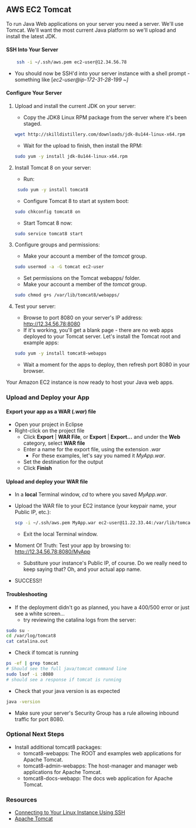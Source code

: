 ## AWS EC2 Tomcat
To run Java Web applications on your server you need a server.  We'll use Tomcat.  We'll want the most current Java platform so we'll upload and install the latest JDK.

#### SSH Into Your Server
```bash
    ssh -i ~/.ssh/aws.pem ec2-user@12.34.56.78
```

* You should now be SSH'd into your server instance with a shell prompt - something like [_ec2-user@ip-172-31-28-199 ~]_

#### Configure Your Server
1. Upload and install the current JDK on your server:
    * Copy the JDK8 Linux RPM package from the server where it's been staged.
    ```bash
    wget http://skilldistillery.com/downloads/jdk-8u144-linux-x64.rpm
    ```

    * Wait for the upload to finish, then install the RPM:
    ```bash
    sudo yum -y install jdk-8u144-linux-x64.rpm
    ```

2. Install Tomcat 8 on your server:
    * Run:
    ```bash
     sudo yum -y install tomcat8
   ```
    * Configure Tomcat 8 to start at system boot:
    ```bash
    sudo chkconfig tomcat8 on
    ```
    * Start Tomcat 8 now:
    ```bash
    sudo service tomcat8 start
    ```

3. Configure groups and permissions:
    * Make your account a member of the _tomcat_ group.
    ```bash
    sudo usermod -a -G tomcat ec2-user
    ```
    * Set permissions on the Tomcat webapps/ folder.
    * Make your account a member of the _tomcat_ group.
    ```bash
    sudo chmod g+s /var/lib/tomcat8/webapps/
    ```

4. Test your server:
   * Browse to port 8080 on your server's IP address: http://12.34.56.78:8080
   * If it's working, you'll get a blank page - there are no web apps deployed to your Tomcat server.  Let's install the Tomcat root and example apps:
    ```bash
    sudo yum -y install tomcat8-webapps
    ```
   * Wait a moment for the apps to deploy, then refresh port 8080 in your browser.

Your Amazon EC2 instance is now ready to host your Java web apps.

### Upload and Deploy your App
#### Export your app as a WAR (_.war_) file
* Open your project in Eclipse
* Right-click on the project file
    * Click **Export** | **WAR File**, or **Export** | **Export...** and under the **Web** category, select **WAR file**
    * Enter a name for the export file, using the extension *_.war_*
       *  For these examples, let's say you named it _MyApp.war_. 
    * Set the destination for the output
    * Click **Finish**  

#### Upload and deploy your WAR file
* In a **local** Terminal window, _cd_ to where you saved _MyApp.war_.
* Upload the WAR file to your EC2 instance (your keypair name, your Public IP, etc.):
    ```bash
    scp -i ~/.ssh/aws.pem MyApp.war ec2-user@11.22.33.44:/var/lib/tomcat8/webapps/
    ```
   
    * Exit the local Terminal window.
* Moment Of Truth: Test your app by browsing to: http://12.34.56.78:8080/MyApp
   * Substiture your instance's Public IP, of course.  Do we really need to keep saying that?  Oh, and your actual app name.
* SUCCESS!!

#### Troubleshooting
* If the deployment didn't go as planned, you have a 400/500 error or just see a white screen...
    * try reviewing the catalina logs from the server:
```bash
sudo su -
cd /var/log/tomcat8
cat catalina.out
```
* Check if tomcat is running
```bash
ps -ef | grep tomcat
# Should see the full java/tomcat command line
sudo lsof -i :8080
# should see a response if tomcat is running
```
* Check that your java version is as expected
```bash
java -version
```
* Make sure your server's Security Group has a rule allowing inbound traffic for port 8080.

### Optional Next Steps
* Install additional tomcat8 packages:
  * tomcat8-webapps: The ROOT and examples web applications for Apache Tomcat.
  * tomcat8-admin-webapps: The host-manager and manager web applications for Apache Tomcat.
  * tomcat8-docs-webapp: The docs web application for Apache Tomcat.

### Resources
* [Connecting to Your Linux Instance Using SSH](https://docs.aws.amazon.com/AWSEC2/latest/UserGuide/AccessingInstancesLinux.html)
* [Apache Tomcat](http://tomcat.apache.org/)


